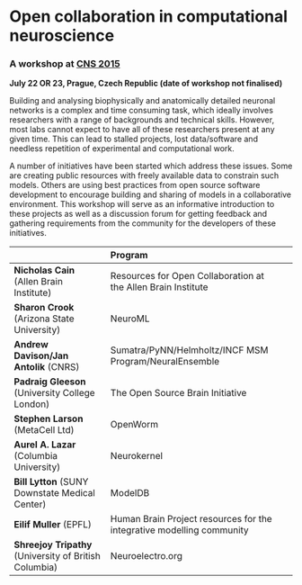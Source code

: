 # Open collaboration in computational neuroscience

### A workshop at [CNS 2015](http://www.cnsorg.org/cns-2015-prague)

**July 22 OR 23, Prague, Czech Republic (date of workshop not finalised)**

Building and analysing biophysically and anatomically detailed neuronal networks is a 
complex and time consuming task, which ideally involves researchers with a range of 
backgrounds and technical skills. However, most labs cannot expect to have all of these 
researchers present at any given time. This can lead to stalled projects, lost data/software 
and needless repetition of experimental and computational work. 
 
A number of initiatives have been started which address these issues. Some are creating 
public resources with freely available data to constrain such models. Others are using best 
practices from open source software development to encourage building and sharing of 
models in a collaborative environment. This workshop will serve as an informative introduction 
to these projects as well as a discussion forum for getting feedback and gathering 
requirements from the community for the developers of these initiatives.  


|  | **Program**|  |
|:---|:---|:---| 
| **Nicholas Cain** (Allen Brain Institute) | Resources for Open Collaboration at the Allen Brain Institute |
| **Sharon Crook** (Arizona State University) | NeuroML  |
| **Andrew Davison/Jan Antolik** (CNRS) | Sumatra/PyNN/Helmholtz/INCF MSM Program/NeuralEnsemble  |
| **Padraig Gleeson** (University College London) | The Open Source Brain Initiative  |
| **Stephen Larson** (MetaCell Ltd) | OpenWorm  |
| **Aurel A. Lazar** (Columbia University) | Neurokernel |
| **Bill Lytton** (SUNY Downstate Medical Center) | ModelDB |
| **Eilif Muller** (EPFL) | Human Brain Project resources for the integrative modelling community  |
| **Shreejoy Tripathy** (University of British Columbia) | Neuroelectro.org  |


